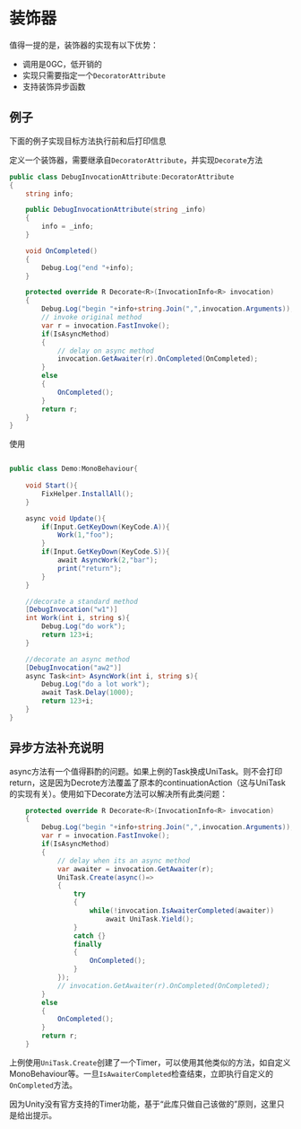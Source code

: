# 装饰器

值得一提的是，装饰器的实现有以下优势：

* 调用是0GC，低开销的
* 实现只需要指定一个`DecoratorAttribute`
* 支持装饰异步函数

## 例子

下面的例子实现目标方法执行前和后打印信息

定义一个装饰器，需要继承自`DecoratorAttribute`，并实现`Decorate`方法

```csharp
public class DebugInvocationAttribute:DecoratorAttribute
{
    string info;

    public DebugInvocationAttribute(string _info)
    {
        info = _info;
    }

    void OnCompleted()
    {
        Debug.Log("end "+info);
    }

    protected override R Decorate<R>(InvocationInfo<R> invocation)
    {
        Debug.Log("begin "+info+string.Join(",",invocation.Arguments));
        // invoke original method
        var r = invocation.FastInvoke();
        if(IsAsyncMethod)
        {
            // delay on async method
            invocation.GetAwaiter(r).OnCompleted(OnCompleted);
        }
        else
        {
            OnCompleted();
        }
        return r;
    }
}

```

使用

```csharp

public class Demo:MonoBehaviour{
    
    void Start(){
        FixHelper.InstallAll();
    }

    async void Update(){
        if(Input.GetKeyDown(KeyCode.A)){
            Work(1,"foo");
        }
        if(Input.GetKeyDown(KeyCode.S)){
            await AsyncWork(2,"bar");
            print("return");
        }
    }

    //decorate a standard method
    [DebugInvocation("w1")]
    int Work(int i, string s){
        Debug.Log("do work");
        return 123+i;
    }

    //decorate an async method
    [DebugInvocation("aw2")]
    async Task<int> AsyncWork(int i, string s){
        Debug.Log("do a lot work");
        await Task.Delay(1000);
        return 123+i;
    }
}
```

## 异步方法补充说明

async方法有一个值得斟酌的问题。如果上例的Task换成UniTask。则不会打印return，这是因为Decrote方法覆盖了原本的continuationAction（这与UniTask的实现有关）。使用如下Decorate方法可以解决所有此类问题：

```csharp
    protected override R Decorate<R>(InvocationInfo<R> invocation)
    {
        Debug.Log("begin "+info+string.Join(",",invocation.Arguments));
        var r = invocation.FastInvoke();
        if(IsAsyncMethod)
        {
            // delay when its an async method
            var awaiter = invocation.GetAwaiter(r);
            UniTask.Create(async()=>
            {
                try
                {
                    while(!invocation.IsAwaiterCompleted(awaiter))
                        await UniTask.Yield();
                }
                catch {}
                finally
                {
                    OnCompleted();
                }
            });
            // invocation.GetAwaiter(r).OnCompleted(OnCompleted);
        }
        else
        {
            OnCompleted();
        }
        return r;
    }
```

上例使用`UniTask.Create`创建了一个Timer，可以使用其他类似的方法，如自定义MonoBehaviour等。一旦`IsAwaiterCompleted`检查结束，立即执行自定义的`OnCompleted`方法。

因为Unity没有官方支持的Timer功能，基于“此库只做自己该做的”原则，这里只是给出提示。
